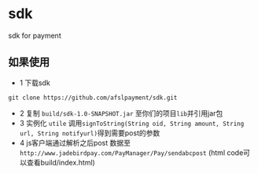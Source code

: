 # sdk
sdk for payment
## 如果使用
 - 1 下载sdk
```
git clone https://github.com/afslpayment/sdk.git
```
 - 2 复制 `build/sdk-1.0-SNAPSHOT.jar` 至你们的项目`lib`并引用jar包
 - 3 实例化 `utile` 调用`signToString(String oid, String amount, String url, String notifyurl)`得到需要post的参数
 - 4 js客户端通过解析之后post 数据至`http://www.jadebirdpay.com/PayManager/Pay/sendabcpost` (html code可以查看build/index.html)